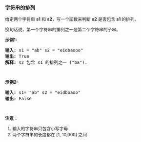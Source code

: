 ### [字符串的排列](https://leetcode-cn.com/problems/permutation-in-string)

<p>给定两个字符串&nbsp;<strong>s1</strong>&nbsp;和&nbsp;<strong>s2</strong>，写一个函数来判断 <strong>s2</strong> 是否包含 <strong>s1&nbsp;</strong>的排列。</p>

<p>换句话说，第一个字符串的排列之一是第二个字符串的子串。</p>

<p><strong>示例1:</strong></p>

<pre>
<strong>输入: </strong>s1 = &quot;ab&quot; s2 = &quot;eidbaooo&quot;
<strong>输出: </strong>True
<strong>解释:</strong> s2 包含 s1 的排列之一 (&quot;ba&quot;).
</pre>

<p>&nbsp;</p>

<p><strong>示例2:</strong></p>

<pre>
<strong>输入: </strong>s1= &quot;ab&quot; s2 = &quot;eidboaoo&quot;
<strong>输出:</strong> False
</pre>

<p>&nbsp;</p>

<p><strong>注意：</strong></p>

<ol>
	<li>输入的字符串只包含小写字母</li>
	<li>两个字符串的长度都在 [1, 10,000] 之间</li>
</ol>

